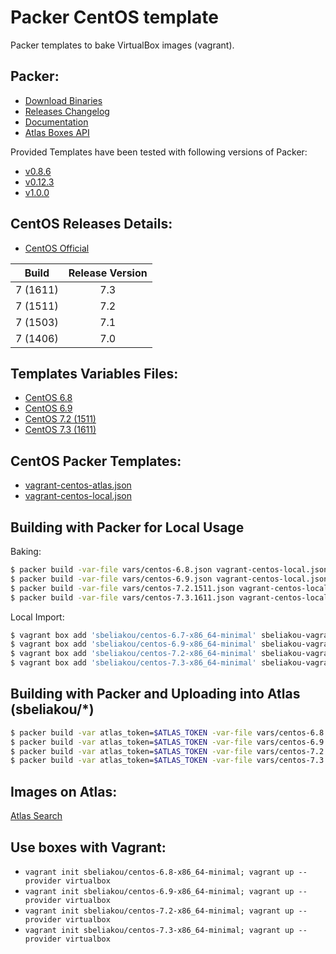 Packer CentOS template
==============

Packer templates to bake VirtualBox images (vagrant).

Packer:
--------------
- [Download Binaries](https://releases.hashicorp.com/packer/)
- [Releases Changelog](https://github.com/hashicorp/packer/blob/v1.0.0/CHANGELOG.md)
- [Documentation](https://www.packer.io/docs/index.html)
- [Atlas Boxes API](https://atlas.hashicorp.com/help/api/vagrant/boxes)

Provided Templates have been tested with following versions of Packer:
- [v0.8.6](https://releases.hashicorp.com/packer/0.8.6/)
- [v0.12.3](https://releases.hashicorp.com/packer/0.12.3/)
- [v1.0.0](https://releases.hashicorp.com/packer/1.0.0/)

CentOS Releases Details:
--------------
- [CentOS Official](https://wiki.centos.org/Download)

Build | Release Version |
| --| :--: |
7 (1611) | 7.3
7 (1511) | 7.2
7 (1503) | 7.1
7 (1406) | 7.0


Templates Variables Files:
--------------
- [CentOS 6.8](vars/centos-6.8.json)
- [CentOS 6.9](vars/centos-6.9.json)
- [CentOS 7.2 (1511)](vars/centos-7.2.1511.json)
- [CentOS 7.3 (1611)](vars/centos-7.3.1611.json)

CentOS Packer Templates:
--------------
- [vagrant-centos-atlas.json](vagrant-centos-atlas.json)
- [vagrant-centos-local.json](vagrant-centos-local.json)

Building with Packer for Local Usage
--------------

Baking:
```bash
$ packer build -var-file vars/centos-6.8.json vagrant-centos-local.json
$ packer build -var-file vars/centos-6.9.json vagrant-centos-local.json
$ packer build -var-file vars/centos-7.2.1511.json vagrant-centos-local.json
$ packer build -var-file vars/centos-7.3.1611.json vagrant-centos-local.json
```

Local Import:
```bash
$ vagrant box add 'sbeliakou/centos-6.7-x86_64-minimal' sbeliakou-vagrant-centos-6.7-x86_64-minimal.box
$ vagrant box add 'sbeliakou/centos-6.9-x86_64-minimal' sbeliakou-vagrant-centos-6.9-x86_64-minimal.box
$ vagrant box add 'sbeliakou/centos-7.2-x86_64-minimal' sbeliakou-vagrant-centos-7.2-x86_64-minimal.box
$ vagrant box add 'sbeliakou/centos-7.3-x86_64-minimal' sbeliakou-vagrant-centos-7.3-x86_64-minimal.box
```

Building with Packer and Uploading into Atlas (sbeliakou/*)
--------------

```bash
$ packer build -var atlas_token=$ATLAS_TOKEN -var-file vars/centos-6.8.json vagrant-centos-atlas.json
$ packer build -var atlas_token=$ATLAS_TOKEN -var-file vars/centos-6.9.json vagrant-centos-atlas.json
$ packer build -var atlas_token=$ATLAS_TOKEN -var-file vars/centos-7.2.1511.json vagrant-centos-atlas.json
$ packer build -var atlas_token=$ATLAS_TOKEN -var-file vars/centos-7.3.1611.json vagrant-centos-atlas.json
```

Images on Atlas:
--------------

[Atlas Search](https://atlas.hashicorp.com/boxes/search?utf8=✓&sort=&provider=&q=sbeliakou)


Use boxes with Vagrant:
--------------
- `vagrant init sbeliakou/centos-6.8-x86_64-minimal; vagrant up --provider virtualbox`
- `vagrant init sbeliakou/centos-6.9-x86_64-minimal; vagrant up --provider virtualbox`
- `vagrant init sbeliakou/centos-7.2-x86_64-minimal; vagrant up --provider virtualbox`
- `vagrant init sbeliakou/centos-7.3-x86_64-minimal; vagrant up --provider virtualbox`


